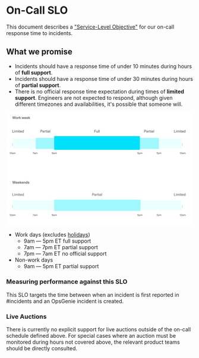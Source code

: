 # On-Call SLO

This document describes a
["Service-Level Objective"](https://landing.google.com/sre/sre-book/chapters/service-level-objectives/) for our
on-call response time to incidents.

## What we promise

- Incidents should have a response time of under 10 minutes during hours of **full support**.
- Incidents should have a response time of under 30 minutes during hours of **partial support**.
- There is no official response time expectation during times of **limited support**. Engineers are not expected to respond, although given different timezones and availabilities, it's possible that someone will.

![visualization of our on-call SLO](images/on-call-slo.jpg)

- Work days (excludes
  [holidays](https://docs.google.com/document/d/16FQ0nKIJ_Eb11kWQd70neB7V3i51ixUsf-CB5f_rAMo/edit#heading=h.d93f947ory))
  - 9am — 5pm ET full support
  - 7am — 7pm ET partial support
  - 7pm — 7am ET no official support
- Non-work days
  - 9am — 5pm ET partial support

### Measuring performance against this SLO

This SLO targets the time between when an incident is first reported in #incidents and an OpsGenie incident is
created.

### Live Auctions

There is currently no explicit support for live auctions outside of the on-call schedule defined above. For special
cases where an auction must be monitored during hours not covered above, the relevant product teams should be
directly consulted.
